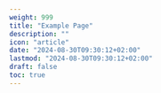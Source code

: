 ```yaml
---
weight: 999
title: "Example Page"
description: ""
icon: "article"
date: "2024-08-30T09:30:12+02:00"
lastmod: "2024-08-30T09:30:12+02:00"
draft: false
toc: true
---
```

